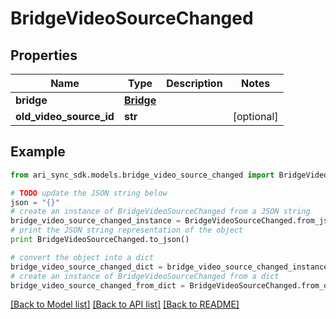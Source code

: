 # BridgeVideoSourceChanged


## Properties
Name | Type | Description | Notes
------------ | ------------- | ------------- | -------------
**bridge** | [**Bridge**](Bridge.md) |  | 
**old_video_source_id** | **str** |  | [optional] 

## Example

```python
from ari_sync_sdk.models.bridge_video_source_changed import BridgeVideoSourceChanged

# TODO update the JSON string below
json = "{}"
# create an instance of BridgeVideoSourceChanged from a JSON string
bridge_video_source_changed_instance = BridgeVideoSourceChanged.from_json(json)
# print the JSON string representation of the object
print BridgeVideoSourceChanged.to_json()

# convert the object into a dict
bridge_video_source_changed_dict = bridge_video_source_changed_instance.to_dict()
# create an instance of BridgeVideoSourceChanged from a dict
bridge_video_source_changed_from_dict = BridgeVideoSourceChanged.from_dict(bridge_video_source_changed_dict)
```
[[Back to Model list]](../README.md#documentation-for-models) [[Back to API list]](../README.md#documentation-for-api-endpoints) [[Back to README]](../README.md)


